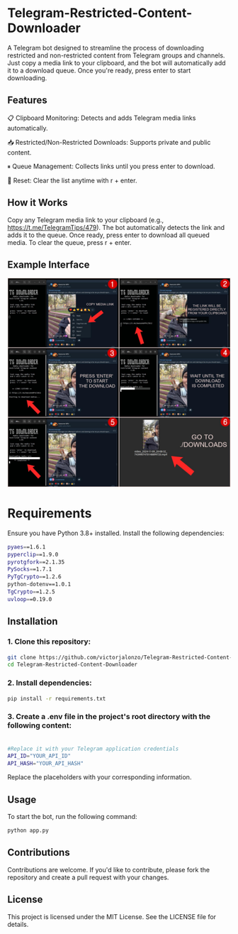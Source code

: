 # Telegram-Restricted-Content-Downloader

A Telegram bot designed to streamline the process of downloading restricted and non-restricted content from Telegram groups and channels. Just copy a media link to your clipboard, and the bot will automatically add it to a download queue. Once you're ready, press enter to start downloading.

## Features

📋 Clipboard Monitoring: Detects and adds Telegram media links automatically.

📥 Restricted/Non-Restricted Downloads: Supports private and public content.

⏸ Queue Management: Collects links until you press enter to download.

🔄 Reset: Clear the list anytime with r + enter.

## How it Works

Copy any Telegram media link to your clipboard (e.g., https://t.me/TelegramTips/479).
The bot automatically detects the link and adds it to the queue.
Once ready, press enter to download all queued media.
To clear the queue, press r + enter.

## Example Interface

![ ](/example/example.png)

# Requirements

Ensure you have Python 3.8+ installed. Install the following dependencies:

```bash
pyaes==1.6.1
pyperclip==1.9.0
pyrotgfork==2.1.35
PySocks==1.7.1
PyTgCrypto==1.2.6
python-dotenv==1.0.1
TgCrypto==1.2.5
uvloop==0.19.0
```

## Installation

### 1. Clone this repository:

```bash
git clone https://github.com/victorjalonzo/Telegram-Restricted-Content-Downloader.git
cd Telegram-Restricted-Content-Downloader
```

### 2. Install dependencies:

```bash
pip install -r requirements.txt
```

### 3. Create a .env file in the project's root directory with the following content:

```bash

#Replace it with your Telegram application credentials
API_ID="YOUR_API_ID"
API_HASH="YOUR_API_HASH"

```
Replace the placeholders with your corresponding information.

## Usage

To start the bot, run the following command:
```bash
python app.py
```

## Contributions

Contributions are welcome. If you'd like to contribute, please fork the repository and create a pull request with your changes.

## License

This project is licensed under the MIT License. See the LICENSE file for details.